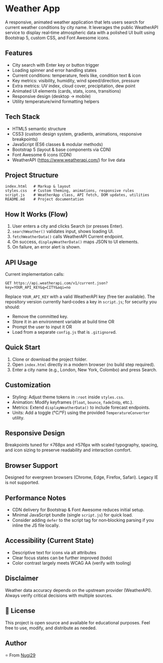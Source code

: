 # Weather App

A responsive, animated weather application that lets users search for current weather conditions by city name. It leverages the public WeatherAPI service to display real‑time atmospheric data with a polished UI built using Bootstrap 5, custom CSS, and Font Awesome icons.

## Features

- City search with Enter key or button trigger
- Loading spinner and error handling states
- Current conditions: temperature, feels like, condition text & icon
- Key metrics: visibility, humidity, wind speed/direction, pressure
- Extra metrics: UV index, cloud cover, precipitation, dew point
- Animated UI elements (cards, stats, icons, transitions)
- Responsive design (desktop → mobile)
- Utility temperature/wind formatting helpers

## Tech Stack

- HTML5 semantic structure
- CSS3 (custom design system, gradients, animations, responsive breakpoints)
- JavaScript (ES6 classes & modular methods)
- Bootstrap 5 (layout & base components via CDN)
- Font Awesome 6 icons (CDN)
- WeatherAPI (<https://www.weatherapi.com/>) for live data

## Project Structure

```text
index.html   # Markup & layout
styles.css   # Custom theming, animations, responsive rules
script.js    # WeatherApp class, API fetch, DOM updates, utilities
README.md    # Project documentation
```

## How It Works (Flow)

1. User enters a city and clicks Search (or presses Enter).
2. `searchWeather()` validates input, shows loading UI.
3. `fetchWeatherData()` calls WeatherAPI Current endpoint.
4. On success, `displayWeatherData()` maps JSON to UI elements.
5. On failure, an error alert is shown.

## API Usage

Current implementation calls:

```http
GET https://api.weatherapi.com/v1/current.json?key=YOUR_API_KEY&q=CITY&aqi=no
```

Replace `YOUR_API_KEY` with a valid WeatherAPI key (free tier available). The repository version currently hard‑codes a key in `script.js`; for security you should:

- Remove the committed key.
- Store it in an environment variable at build time OR
- Prompt the user to input it OR
- Load from a separate `config.js` that is `.gitignore`d.

## Quick Start

1. Clone or download the project folder.
2. Open `index.html` directly in a modern browser (no build step required).
3. Enter a city name (e.g., London, New York, Colombo) and press Search.

## Customization

- Styling: Adjust theme tokens in `:root` inside `styles.css`.
- Animation: Modify keyframes (`float`, `bounce`, `fadeInUp`, etc.).
- Metrics: Extend `displayWeatherData()` to include forecast endpoints.
- Units: Add a toggle (°C/°F) using the provided `TemperatureConverter` utility.

## Responsive Design

Breakpoints tuned for ≤768px and ≤576px with scaled typography, spacing, and icon sizing to preserve readability and interaction comfort.

## Browser Support

Designed for evergreen browsers (Chrome, Edge, Firefox, Safari). Legacy IE is not supported.

## Performance Notes

- CDN delivery for Bootstrap & Font Awesome reduces initial setup.
- Minimal JavaScript bundle (single `script.js`) for quick load.
- Consider adding `defer` to the script tag for non‑blocking parsing if you inline the JS file locally.

## Accessibility (Current State)

- Descriptive text for icons via alt attributes
- Clear focus states can be further improved (todo)
- Color contrast largely meets WCAG AA (verify with tooling)

## Disclaimer

Weather data accuracy depends on the upstream provider (WeatherAPI). Always verify critical decisions with multiple sources.

## 📝 License

This project is open source and available for educational purposes. Feel free to use, modify, and distribute as needed.


## Author

⭐️ From [Nugi29](https://github.com/Nugi29)
